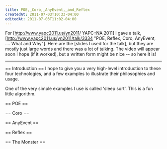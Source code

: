 ```yaml
---
title: POE,_Coro,_AnyEvent,_and_Reflex
createdAt: 2011-07-03T10:33-04:00
editedAt: 2011-07-03T11:02-04:00
---
```


For [http://www.yapc2011.us/yn2011/ YAPC::NA 2011] I gave a talk, [http://www.yapc2011.us/yn2011/talk/3334 "POE, Reflex, Coro, AnyEvent, .... What and Why"]. Here are the [slides I used for the talk], but they are mostly just large words and there was a lot of talking. The video will appear soon I hope (if it worked), but a written form might be nice -- so here it is!

----

== Introduction ==
I hope to give you a very high-level introduction to these four technologies, and a few examples to illustrate their philosophies and usage.

One of the very simple examples I use is called 'sleep sort'. This is a fun little algorithm.

== POE ==

== Coro ==

== AnyEvent ==

== Reflex ==

== The Monster ==

